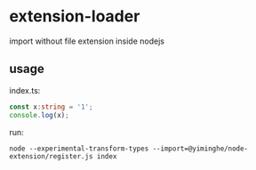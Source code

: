 # extension-loader

import without file extension inside nodejs

## usage

index.ts:
```ts
const x:string = '1';
console.log(x);
```
run:
```
node --experimental-transform-types --import=@yiminghe/node-extension/register.js index
```